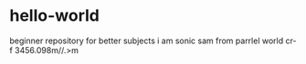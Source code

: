 # hello-world
beginner repository for better subjects
i am sonic sam from parrlel world cr-f 3456.098m//.>m
